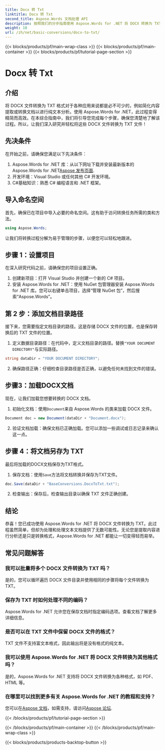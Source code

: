 ```yaml
---
title: Docx 转 Txt
linktitle: Docx 转 Txt
second_title: Aspose.Words 文档处理 API
description: 按照我们的分步指南使用 Aspose.Words for .NET 将 DOCX 转换为 TXT。学习如何高效、轻松地转换文档。
weight: 10
url: /zh/net/basic-conversions/docx-to-txt/
---
```


{{< blocks/products/pf/main-wrap-class >}}
{{< blocks/products/pf/main-container >}}
{{< blocks/products/pf/tutorial-page-section >}}

# Docx 转 Txt

## 介绍

将 DOCX 文件转换为 TXT 格式对于各种应用来说都是必不可少的，例如简化内容提取或转换文档以进行纯文本分析。使用 Aspose.Words for .NET，此过程变得精简而高效。在本综合指南中，我们将引导您完成每个步骤，确保您清楚地了解该过程。所以，让我们深入研究并轻松将这些 DOCX 文件转换为 TXT 文件！

## 先决条件

在开始之前，请确保您满足以下先决条件：

1.  Aspose.Words for .NET 库：从以下网址下载并安装最新版本的 Aspose.Words for .NET[Aspose 发布页面](https://releases.aspose.com/words/net/).
2. 开发环境：Visual Studio 或任何其他 C# 开发环境。
3. C#基础知识：熟悉 C# 编程语言和 .NET 框架。

## 导入命名空间

首先，确保已在项目中导入必要的命名空间。这有助于访问转换任务所需的类和方法。

```csharp
using Aspose.Words;
```

让我们将转换过程分解为易于管理的步骤，以便您可以轻松地跟进。

## 步骤 1：设置项目

在深入研究代码之前，请确保您的项目设置正确。

1. 创建新项目：打开 Visual Studio 并创建一个新的 C# 项目。
2. 安装 Aspose.Words for .NET：使用 NuGet 包管理器安装 Aspose.Words for .NET 库。您可以右键单击项目，选择“管理 NuGet 包”，然后搜索“Aspose.Words”。

## 第 2 步：添加文档目录路径

接下来，您需要指定文档目录的路径。这是存储 DOCX 文件的位置，也是保存转换后的 TXT 文件的位置。

1. 定义数据目录路径：在代码中，定义文档目录的路径。替换`"YOUR DOCUMENT DIRECTORY"`与实际路径。

```csharp
string dataDir = "YOUR DOCUMENT DIRECTORY";
```

2. 确保路径正确：仔细检查目录路径是否正确，以避免任何未找到文件的错误。

## 步骤3：加载DOCX文档

现在，让我们加载您想要转换的 DOCX 文档。

1. 初始化文档：使用`Document`来自 Aspose.Words 的类来加载 DOCX 文件。

```csharp
Document doc = new Document(dataDir + "Document.docx");
```

2. 验证文档加载：确保文档已正确加载。您可以添加一些调试或日志记录来确认这一点。

## 步骤 4：将文档另存为 TXT

最后将加载的DOCX文档保存为TXT格式。

1. 保存文档：使用`Save`方法将文档转换并保存为TXT文件。

```csharp
doc.Save(dataDir + "BaseConversions.DocxToTxt.txt");
```

2. 检查输出：保存后，检查输出目录以确保 TXT 文件正确创建。

## 结论

恭喜！您已成功使用 Aspose.Words for .NET 将 DOCX 文件转换为 TXT。此过程虽然简单，但却为处理和处理文本文档提供了无数可能性。无论您是提取内容进行分析还是只是转换格式，Aspose.Words for .NET 都能让一切变得轻而易举。

## 常见问题解答

### 我可以批量将多个 DOCX 文件转换为 TXT 吗？

是的，您可以循环遍历 DOCX 文件目录并使用相同的步骤将每个文件转换为 TXT。

### 保存为 TXT 时如何处理不同的编码？

Aspose.Words for .NET 允许您在保存文档时指定编码选项。查看文档了解更多详细信息。

### 是否可以在 TXT 文件中保留 DOCX 文件的格式？

TXT 文件不支持富文本格式，因此输出将是没有格式的纯文本。

### 我可以使用 Aspose.Words for .NET 将 DOCX 文件转换为其他格式吗？

是的，Aspose.Words for .NET 支持将 DOCX 文件转换为各种格式，如 PDF、HTML 等。

### 在哪里可以找到更多有关 Aspose.Words for .NET 的教程和支持？

您可以在[Aspose 文档](https://reference.aspose.com/words/net/)，如需支持，请访问[Aspose 论坛](https://forum.aspose.com/c/words/8).


{{< /blocks/products/pf/tutorial-page-section >}}

{{< /blocks/products/pf/main-container >}}
{{< /blocks/products/pf/main-wrap-class >}}

{{< blocks/products/products-backtop-button >}}
